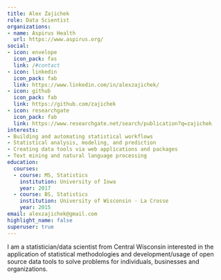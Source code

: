 ```yaml
---
title: Alex Zajichek
role: Data Scientist
organizations:
- name: Aspirus Health
  url: https://www.aspirus.org/
social:
- icon: envelope
  icon_pack: fas
  link: /#contact
- icon: linkedin
  icon_pack: fab
  link: https://www.linkedin.com/in/alexzajichek/
- icon: github
  icon_pack: fab
  link: https://github.com/zajichek
- icon: researchgate
  icon_pack: fab
  link: https://www.researchgate.net/search/publication?q=zajichek
interests:
- Building and automating statistical workflows
- Statistical analysis, modeling, and prediction
- Creating data tools via web applications and packages
- Text mining and natural language processing
education:
  courses:
  - course: MS, Statistics
    institution: University of Iowa
    year: 2017
  - course: BS, Statistics
    institution: University of Wisconsin - La Crosse
    year: 2015
email: alexzajichek@gmail.com
highlight_name: false
superuser: true
---
```


I am a statistician/data scientist from Central Wisconsin interested in the application of statistical methodologies and development/usage of open source data tools to solve problems for individuals, businesses and organizations.
